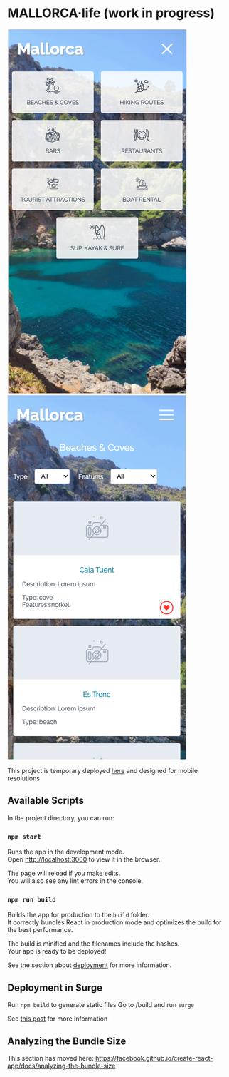 # MALLORCA·life (work in progress)

![alt tag](public/screenshot_example_menu.png)  ![alt tag](public/screenshot_example_category.png)

This project is temporary deployed [here](http://mallorca-life.surge.sh/) and designed for mobile resolutions

## Available Scripts

In the project directory, you can run:

### `npm start`

Runs the app in the development mode.<br />
Open [http://localhost:3000](http://localhost:3000) to view it in the browser.

The page will reload if you make edits.<br />
You will also see any lint errors in the console.

### `npm run build`

Builds the app for production to the `build` folder.<br />
It correctly bundles React in production mode and optimizes the build for the best performance.

The build is minified and the filenames include the hashes.<br />
Your app is ready to be deployed!

See the section about [deployment](https://facebook.github.io/create-react-app/docs/deployment) for more information.

## Deployment in Surge

Run `npm build` to generate static files
Go to /build and run `surge`

See [this post](https://daveceddia.com/deploy-create-react-app-surge/) for more information

## Analyzing the Bundle Size

This section has moved here: https://facebook.github.io/create-react-app/docs/analyzing-the-bundle-size
